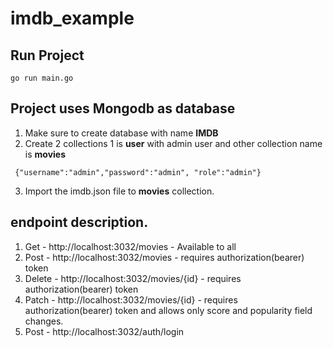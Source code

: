 # imdb_example
## Run Project
 ~~~
 go run main.go
 ~~~

## Project uses Mongodb as database
1. Make sure to create database with name __IMDB__
2. Create 2 collections 1 is __user__ with admin user and other collection name is __movies__
 ~~~
  {"username":"admin","password":"admin", "role":"admin"}
 ~~~
3. Import the imdb.json file to __movies__ collection.


## endpoint description.
1. Get - http://localhost:3032/movies - Available to all
2. Post - http://localhost:3032/movies - requires authorization(bearer) token
3. Delete - http://localhost:3032/movies/{id} - requires authorization(bearer) token
4. Patch - http://localhost:3032/movies/{id} - requires authorization(bearer) token and allows only score and popularity field changes.
5. Post - http://localhost:3032/auth/login